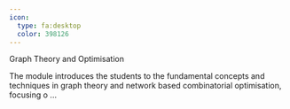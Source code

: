 ```yaml
---
icon:
  type: fa:desktop
  color: 398126
---
```

Graph Theory and Optimisation

The module introduces the students to the fundamental concepts and techniques in graph theory and network based combinatorial optimisation, focusing o ... 
